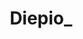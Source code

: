 ---
title: Diepio_
crosslinks:
- NEWBIESHITPOSTS
- Diepio
- petridish
- porndiepio
- UltraLeoGX
- modhelp
- cssdisasters
- PurpleHippo
- Reddit_Wood
- DiepioPartyLinks
- PraiseAnokuu
- DiepioPartyLinks_
- Cows
- livven
- 2meirl4meirl
- modnews
- screenshots
- Sneks
- AskReddit
- procss
---
